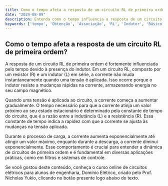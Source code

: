 ```yaml
---
title: Como o tempo afeta a resposta de um circuito RL de primeira ordem?
date: "2024-08-09"
description: Entenda como o tempo influencia a resposta de um circuito RL de primeira ordem e a importância do indutor nesse contexto.
keywords: ['tempo', 'Obtenção', 'Associação', 'RL', 'Indutor', 'Básico', 'carga']
---
```


## Como o tempo afeta a resposta de um circuito RL de primeira ordem?

A resposta de um circuito RL de primeira ordem é fortemente influenciada pelo tempo devido à presença do indutor. Em um circuito RL, composto por um resistor (R) e um indutor (L) em série, a corrente não muda instantaneamente quando uma tensão é aplicada. Isso ocorre porque o indutor resiste a mudanças rápidas na corrente, armazenando energia no seu campo magnético.

Quando uma tensão é aplicada ao circuito, a corrente começa a aumentar gradualmente. O tempo necessário para que a corrente atinja um valor próximo ao seu estado estacionário é determinado pela constante de tempo do circuito, que é a razão entre a indutância (L) e a resistência (R). Essa constante de tempo indica a rapidez com que a corrente se ajusta às mudanças na tensão aplicada.

Durante o processo de carga, a corrente aumenta exponencialmente até atingir um valor máximo, enquanto durante a descarga, a corrente diminui exponencialmente. Esse comportamento é crucial para entender a dinâmica de circuitos de primeira ordem e é fundamental em diversas aplicações práticas, como em filtros e sistemas de controle.

Se você gostou deste conteúdo, conheça o curso online de circuitos elétricos para alunos de engenharia, Domínio Elétrico, criado pelo Prof. Nicholas Yukio, clicando no botão presente logo abaixo do texto.